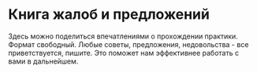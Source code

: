 # Книга жалоб и предложений

Здесь можно поделиться впечатлениями о прохождении практики. Формат свободный. Любые советы, предложения, недовольства - все приветствуется, пишите. 
Это поможет нам эффективнее работать с вами в дальнейшем. 

